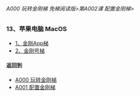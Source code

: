 ###### A000 玩转金刚梯 免梯阅读版>第A002课 配置金刚梯>


### 13、苹果电脑 MacOS
- [1、金刚App梯](https://github.com/a2zitpro/web/blob/master/LadderFree/LadderConfigure/Apple/MacOS/LadderApp.md)
- [2、金刚号梯](https://github.com/a2zitpro/web/blob/master/LadderFree/LadderConfigure/Apple/MacOS/LadderKKID.md)


#### 返回到
- [A000 玩转金刚梯](https://github.com/a2zitpro/web/blob/master/LadderFree/main.md)
- [A001 配置金刚梯](https://github.com/a2zitpro/web/blob/master/LadderFree/LadderConfigure/LadderConfigure.md)


